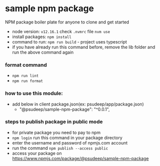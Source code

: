 # sample npm package
NPM package boiler plate for anyone to clone and get started

- node version: `v12.16.1` check `.nvmrc` file `nvm use`
- install packages: `npm install`
- command to run: `npm run build` - project uses typescript
- if you have already run this command before, remove the lib folder and run the above command again

### format command

- `npm run lint`
- `npm run format`


### how to use this module:
- add below in client package.json(ex: psudeep/app/package.json)
  - "@psudeep/sample-npm-package": "^0.0.1",


### steps to publish package in public mode

- for private package you need to pay to npm
- `npm login` run this command in your package directory
- enter the username and password of npmjs.com account
- run the command `npm publish --access public`
- access your package on https://www.npmjs.com/package/@psudeep/sample-npm-package  


